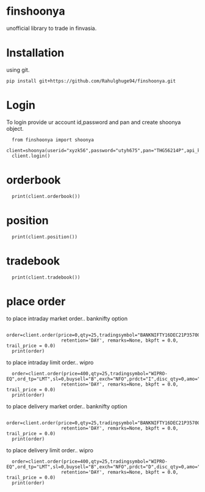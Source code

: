 # finshoonya
unofficial library to trade in finvasia.

# Installation
  using git.
  ```
  pip install git+https://github.com/Rahulghuge94/finshoonya.git
  ```
# Login
To login provide ur account id,password and pan and create shoonya object.
```
  from finshoonya import shoonya
  client=shoonya(userid="xyzk56",password="utyh675",pan="THG56214P",api_key="gdkmbloonvkmsdf")
  client.login()
```
# orderbook
```
  print(client.orderbook())
```
# position
```
  print(client.position())
```
# tradebook
```
  print(client.tradebook())
```
# place order
to place intraday market order..
banknifty option
```
  order=client.order(price=0,qty=25,tradingsymbol="BANKNIFTY16DEC21P35700",ord_tp="MKT",sl=0,buysell="B",exch="NFO",prdct="M",disc_qty=0,amo="NO",trigger_price=None,
                    retention='DAY', remarks=None, bkpft = 0.0, trail_price = 0.0)
  print(order)
```
to place intraday limit order..
wipro
```
  order=client.order(price=400,qty=25,tradingsymbol="WIPRO-EQ",ord_tp="LMT",sl=0,buysell="B",exch="NFO",prdct="I",disc_qty=0,amo="NO",trigger_price=None,
                    retention='DAY', remarks=None, bkpft = 0.0, trail_price = 0.0)
  print(order)
```
to place delivery market order..
banknifty option
```
  order=client.order(price=0,qty=25,tradingsymbol="BANKNIFTY16DEC21P35700",ord_tp="MKT",sl=0,buysell="B",exch="NFO",prdct="M",disc_qty=0,amo="NO",trigger_price=None,
                    retention='DAY', remarks=None, bkpft = 0.0, trail_price = 0.0)
  print(order)
```
to place delivery limit order..
wipro
```
  order=client.order(price=400,qty=25,tradingsymbol="WIPRO-EQ",ord_tp="LMT",sl=0,buysell="B",exch="NFO",prdct="D",disc_qty=0,amo="NO",trigger_price=None,
                    retention='DAY', remarks=None, bkpft = 0.0, trail_price = 0.0)
  print(order)
```